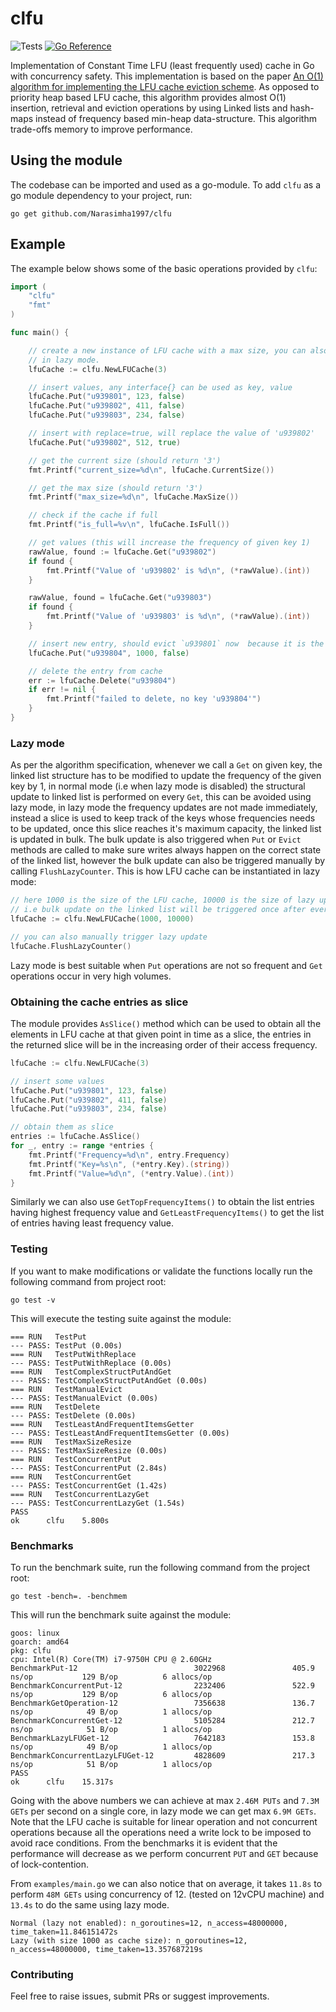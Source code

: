 # clfu
![Tests](https://github.com/Narasimha1997/clfu/actions/workflows/test.yml/badge.svg)
[![Go Reference](https://pkg.go.dev/badge/github.com/Narasimha1997/clfu.svg)](https://pkg.go.dev/github.com/Narasimha1997/clfu)

Implementation of Constant Time LFU (least frequently used) cache in Go with concurrency safety. This implementation is based on the paper [An O(1) algorithm for implementing the LFU
cache eviction scheme](http://dhruvbird.com/lfu.pdf). As opposed to priority heap based LFU cache, this algorithm provides almost O(1) insertion, retrieval and eviction operations by using Linked lists and hash-maps instead of frequency based min-heap data-structure. This algorithm trade-offs memory to improve performance.

## Using the module
The codebase can be imported and used as a go-module. To add `clfu` as a go module dependency to your project, run:
```
go get github.com/Narasimha1997/clfu
```

## Example
The example below shows some of the basic operations provided by `clfu`:
```go
import (
	"clfu"
	"fmt"
)

func main() {

	// create a new instance of LFU cache with a max size, you can also use NewLazyLFUCache(size uint, lazyCacheSize uint) to use LFU cache
    // in lazy mode.
	lfuCache := clfu.NewLFUCache(3)

	// insert values, any interface{} can be used as key, value
	lfuCache.Put("u939801", 123, false)
	lfuCache.Put("u939802", 411, false)
	lfuCache.Put("u939803", 234, false)

	// insert with replace=true, will replace the value of 'u939802'
	lfuCache.Put("u939802", 512, true)

	// get the current size (should return '3')
	fmt.Printf("current_size=%d\n", lfuCache.CurrentSize())

	// get the max size (should return '3')
	fmt.Printf("max_size=%d\n", lfuCache.MaxSize())

	// check if the cache if full
	fmt.Printf("is_full=%v\n", lfuCache.IsFull())

	// get values (this will increase the frequency of given key 1)
	rawValue, found := lfuCache.Get("u939802")
	if found {
		fmt.Printf("Value of 'u939802' is %d\n", (*rawValue).(int))
	}

	rawValue, found = lfuCache.Get("u939803")
	if found {
		fmt.Printf("Value of 'u939803' is %d\n", (*rawValue).(int))
	}

	// insert new entry, should evict `u939801` now  because it is the least used element
	lfuCache.Put("u939804", 1000, false)

	// delete the entry from cache
	err := lfuCache.Delete("u939804")
	if err != nil {
		fmt.Printf("failed to delete, no key 'u939804'")
	}
}
```

### Lazy mode
As per the algorithm specification, whenever we call a `Get` on given key, the linked list structure has to be modified to update the frequency of the given key by 1, in normal mode (i.e when lazy mode is disabled) the structural update to linked list is performed on every `Get`, this can be avoided using lazy mode, in lazy mode the frequency updates are not made immediately, instead a slice is used to keep track of the keys whose frequencies needs to be updated, once this slice reaches it's maximum capacity, the linked list is updated in bulk. The bulk update is also triggered when `Put` or `Evict` methods are called to make sure writes always happen on the correct state of the linked list, however the bulk update can also be triggered manually by calling `FlushLazyCounter`. This is how LFU cache can be instantiated in lazy mode:
```go
// here 1000 is the size of the LFU cache, 10000 is the size of lazy update slice,
// i.e bulk update on the linked list will be triggered once after every 10000 gets.
lfuCache := clfu.NewLFUCache(1000, 10000)

// you can also manually trigger lazy update
lfuCache.FlushLazyCounter()
```
Lazy mode is best suitable when `Put` operations are not so frequent and `Get` operations occur in very high volumes.

### Obtaining the cache entries as slice
The module provides `AsSlice()` method which can be used to obtain all the elements in LFU cache at that given point in time as a slice, the entries in the returned slice will be in the increasing order of their access frequency.
```go
lfuCache := clfu.NewLFUCache(3)

// insert some values
lfuCache.Put("u939801", 123, false)
lfuCache.Put("u939802", 411, false)
lfuCache.Put("u939803", 234, false)

// obtain them as slice
entries := lfuCache.AsSlice()
for _, entry := range *entries {
	fmt.Printf("Frequency=%d\n", entry.Frequency)
	fmt.Printf("Key=%s\n", (*entry.Key).(string))
	fmt.Printf("Value=%d\n", (*entry.Value).(int))
}
```

Similarly we can also use `GetTopFrequencyItems()` to obtain the list entries having highest frequency value and `GetLeastFrequencyItems()` to get the list of entries having least frequency value. 

### Testing
If you want to make modifications or validate the functions locally run the following command from project root:
```
go test -v
```

This will execute the testing suite against the module:
```
=== RUN   TestPut
--- PASS: TestPut (0.00s)
=== RUN   TestPutWithReplace
--- PASS: TestPutWithReplace (0.00s)
=== RUN   TestComplexStructPutAndGet
--- PASS: TestComplexStructPutAndGet (0.00s)
=== RUN   TestManualEvict
--- PASS: TestManualEvict (0.00s)
=== RUN   TestDelete
--- PASS: TestDelete (0.00s)
=== RUN   TestLeastAndFrequentItemsGetter
--- PASS: TestLeastAndFrequentItemsGetter (0.00s)
=== RUN   TestMaxSizeResize
--- PASS: TestMaxSizeResize (0.00s)
=== RUN   TestConcurrentPut
--- PASS: TestConcurrentPut (2.84s)
=== RUN   TestConcurrentGet
--- PASS: TestConcurrentGet (1.42s)
=== RUN   TestConcurrentLazyGet
--- PASS: TestConcurrentLazyGet (1.54s)
PASS
ok      clfu    5.800s
```

### Benchmarks
To run the benchmark suite, run the following command from the project root:
```
go test -bench=. -benchmem
```
This will run the benchmark suite against the module:
```
goos: linux
goarch: amd64
pkg: clfu
cpu: Intel(R) Core(TM) i7-9750H CPU @ 2.60GHz
BenchmarkPut-12                          3022968               405.9 ns/op           129 B/op          6 allocs/op
BenchmarkConcurrentPut-12                2232406               522.9 ns/op           129 B/op          6 allocs/op
BenchmarkGetOperation-12                 7356638               136.7 ns/op            49 B/op          1 allocs/op
BenchmarkConcurrentGet-12                5105284               212.7 ns/op            51 B/op          1 allocs/op
BenchmarkLazyLFUGet-12                   7642183               153.8 ns/op            49 B/op          1 allocs/op
BenchmarkConcurrentLazyLFUGet-12         4828609               217.3 ns/op            51 B/op          1 allocs/op
PASS
ok      clfu    15.317s
```
Going with the above numbers we can achieve at max `2.46M PUTs` and `7.3M GETs` per second on a single core, in lazy mode we can get max `6.9M GETs`. Note that the LFU cache is suitable for linear operation and not concurrent operations because all the operations need a write lock to be imposed to avoid race conditions. From the benchmarks it is evident that the performance will decrease as we perform concurrent `PUT` and `GET` because of lock-contention. 

From `examples/main.go` we can also notice that on average, it takes `11.8s` to perform `48M GETs` using concurrency of 12. (tested on 12vCPU machine) and `13.4s` to do the same using lazy mode.

```
Normal (lazy not enabled): n_goroutines=12, n_access=48000000, time_taken=11.846151472s
Lazy (with size 1000 as cache size): n_goroutines=12, n_access=48000000, time_taken=13.357687219s
```

### Contributing
Feel free to raise issues, submit PRs or suggest improvements.